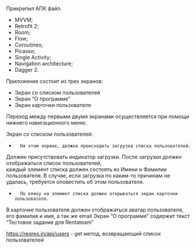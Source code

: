 Прикрепил АПК файл.

- MVVM;  
- Retrofit 2;  
- Room;  
- Flow;
- Coroutines;  
- Picasso;  
- Single Activity;  
- Navigation architecture;  
- Dagger 2.  

Приложение состоит из трех экранов:
- Экран со списком пользователей
- Экран “О программе”
- Экран карточки пользователя

Переход между первыми двумя экранами осуществляется при помощи нижнего навигационного меню.

Экран со списком пользователей:
-       На этом экране, должна происходить загрузка списка пользователей.  
 Должен присутствовать индикатор загрузки. После загрузки должен отображаться список пользователей,  
 каждый элемент списка должен состоять из Имени и Фамилии пользователя. В случае, если загрузка по каким-то причинам не удалась, требуется оповестить об этом пользователя.
-       По клику на элемент списка должен открываться экран карточки пользователя.  
 В карточке пользователя должен отображаться аватар пользователя, его фамилия и имя, а так же email
Экран “О программе” содержит текст “Тестовое задание для Rentateam”
 

https://reqres.in/api/users - get метод, возвращающий список пользователей

